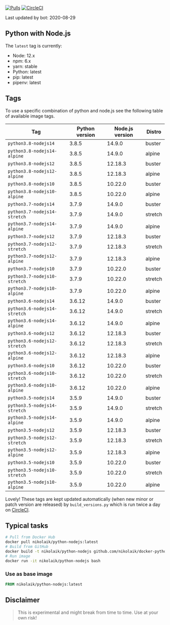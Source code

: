 [![Pulls](https://img.shields.io/docker/pulls/nikolaik/python-nodejs.svg?style=flat-square)](https://hub.docker.com/r/nikolaik/python-nodejs/)
[![CircleCI](https://img.shields.io/circleci/project/github/nikolaik/docker-python-nodejs.svg?style=flat-square)](https://circleci.com/gh/nikolaik/docker-python-nodejs)

Last updated by bot: 2020-08-29

## Python with Node.js
The `latest` tag is currently:

- Node: 12.x
- npm: 6.x
- yarn: stable
- Python: latest
- pip: latest
- pipenv: latest

## Tags
To use a specific combination of python and node.js see the following table of available image tags.

Tag | Python version | Node.js version | Distro
--- | --- | --- | ---
`python3.8-nodejs14` | 3.8.5 | 14.9.0 | buster
`python3.8-nodejs14-alpine` | 3.8.5 | 14.9.0 | alpine
`python3.8-nodejs12` | 3.8.5 | 12.18.3 | buster
`python3.8-nodejs12-alpine` | 3.8.5 | 12.18.3 | alpine
`python3.8-nodejs10` | 3.8.5 | 10.22.0 | buster
`python3.8-nodejs10-alpine` | 3.8.5 | 10.22.0 | alpine
`python3.7-nodejs14` | 3.7.9 | 14.9.0 | buster
`python3.7-nodejs14-stretch` | 3.7.9 | 14.9.0 | stretch
`python3.7-nodejs14-alpine` | 3.7.9 | 14.9.0 | alpine
`python3.7-nodejs12` | 3.7.9 | 12.18.3 | buster
`python3.7-nodejs12-stretch` | 3.7.9 | 12.18.3 | stretch
`python3.7-nodejs12-alpine` | 3.7.9 | 12.18.3 | alpine
`python3.7-nodejs10` | 3.7.9 | 10.22.0 | buster
`python3.7-nodejs10-stretch` | 3.7.9 | 10.22.0 | stretch
`python3.7-nodejs10-alpine` | 3.7.9 | 10.22.0 | alpine
`python3.6-nodejs14` | 3.6.12 | 14.9.0 | buster
`python3.6-nodejs14-stretch` | 3.6.12 | 14.9.0 | stretch
`python3.6-nodejs14-alpine` | 3.6.12 | 14.9.0 | alpine
`python3.6-nodejs12` | 3.6.12 | 12.18.3 | buster
`python3.6-nodejs12-stretch` | 3.6.12 | 12.18.3 | stretch
`python3.6-nodejs12-alpine` | 3.6.12 | 12.18.3 | alpine
`python3.6-nodejs10` | 3.6.12 | 10.22.0 | buster
`python3.6-nodejs10-stretch` | 3.6.12 | 10.22.0 | stretch
`python3.6-nodejs10-alpine` | 3.6.12 | 10.22.0 | alpine
`python3.5-nodejs14` | 3.5.9 | 14.9.0 | buster
`python3.5-nodejs14-stretch` | 3.5.9 | 14.9.0 | stretch
`python3.5-nodejs14-alpine` | 3.5.9 | 14.9.0 | alpine
`python3.5-nodejs12` | 3.5.9 | 12.18.3 | buster
`python3.5-nodejs12-stretch` | 3.5.9 | 12.18.3 | stretch
`python3.5-nodejs12-alpine` | 3.5.9 | 12.18.3 | alpine
`python3.5-nodejs10` | 3.5.9 | 10.22.0 | buster
`python3.5-nodejs10-stretch` | 3.5.9 | 10.22.0 | stretch
`python3.5-nodejs10-alpine` | 3.5.9 | 10.22.0 | alpine

Lovely! These tags are kept updated automatically (when new minor or patch version are released) by `build_versions.py` which is run twice a day on [CircleCI](https://circleci.com/gh/nikolaik/docker-python-nodejs).

## Typical tasks
```bash
# Pull from Docker Hub
docker pull nikolaik/python-nodejs:latest
# Build from GitHub
docker build -t nikolaik/python-nodejs github.com/nikolaik/docker-python-nodejs
# Run image
docker run -it nikolaik/python-nodejs bash
```

### Use as base image
```Dockerfile
FROM nikolaik/python-nodejs:latest
```

## Disclaimer
> This is experimental and might break from time to time. Use at your own risk!
